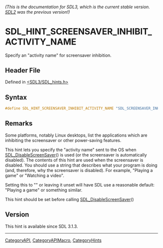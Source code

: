 ###### (This is the documentation for SDL3, which is the current stable version. [SDL2](https://wiki.libsdl.org/SDL2/) was the previous version!)
# SDL_HINT_SCREENSAVER_INHIBIT_ACTIVITY_NAME

Specify an "activity name" for screensaver inhibition.

## Header File

Defined in [<SDL3/SDL_hints.h>](https://github.com/libsdl-org/SDL/blob/main/include/SDL3/SDL_hints.h)

## Syntax

```c
#define SDL_HINT_SCREENSAVER_INHIBIT_ACTIVITY_NAME "SDL_SCREENSAVER_INHIBIT_ACTIVITY_NAME"
```

## Remarks

Some platforms, notably Linux desktops, list the applications which are
inhibiting the screensaver or other power-saving features.

This hint lets you specify the "activity name" sent to the OS when
[SDL_DisableScreenSaver](SDL_DisableScreenSaver)() is used (or the
screensaver is automatically disabled). The contents of this hint are used
when the screensaver is disabled. You should use a string that describes
what your program is doing (and, therefore, why the screensaver is
disabled). For example, "Playing a game" or "Watching a video".

Setting this to "" or leaving it unset will have SDL use a reasonable
default: "Playing a game" or something similar.

This hint should be set before calling
[SDL_DisableScreenSaver](SDL_DisableScreenSaver)()

## Version

This hint is available since SDL 3.1.3.

----
[CategoryAPI](CategoryAPI), [CategoryAPIMacro](CategoryAPIMacro), [CategoryHints](CategoryHints)

